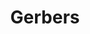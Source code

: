---
ee_id: '2214'
site: '1'
type: '2'
url: 2012-096-gerbers
title: Gerbers
year: '2012'
display_year: '2012'
medium: Pen on paper
dims: 24 X 36 inches
pitch:
ps:
live_url:
related:
youtube:
related_code:
imgs: gerbers-2012-096-digital-full-database-ih.jpg
subheading:
download:
add_credit:
commission:
layout: things-i-made
---